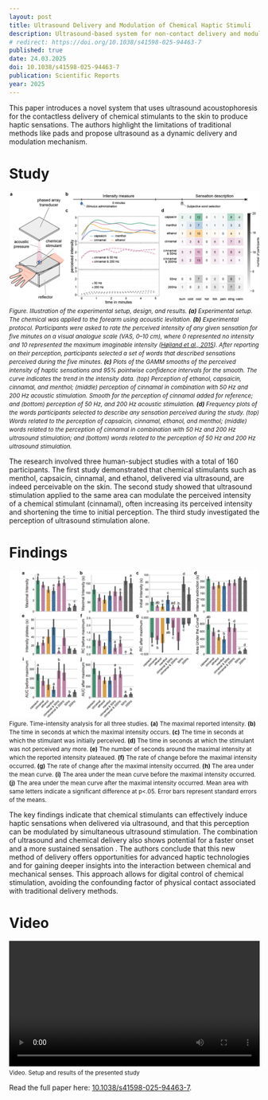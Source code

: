 ```yaml
---
layout: post
title: Ultrasound Delivery and Modulation of Chemical Haptic Stimuli
description: Ultrasound-based system for non-contact delivery and modulation of chemical stimulants to the skin.
# redirect: https://doi.org/10.1038/s41598-025-94463-7
published: true
date: 24.03.2025
doi: 10.1038/s41598-025-94463-7
publication: Scientific Reports
year: 2025
---
```


This paper introduces a novel system that uses ultrasound acoustophoresis for the contactless delivery of chemical stimulants to the skin to produce haptic sensations. The authors highlight the limitations of traditional methods like pads and propose ultrasound as a dynamic delivery and modulation mechanism.

# Study
![Illustration of the experimental setup, design, and results](/assets/images/publications/ultrasound-chemicals-figure-1.png)
<small>*Figure. Illustration of the experimental setup, design, and results. **(a)** Experimental setup. The chemical was applied to the forearm using acoustic levitation. **(b)** Experimental protocol. Participants were asked to rate the perceived intensity of any given sensation for five minutes on a visual analogue scale (VAS, 0–10 cm), where 0 represented no intensity and 10 represented the maximum imaginable intensity ([Højland et al., 2015](https://doi.org/10.2340/00015555-2103)). After reporting on their perception, participants selected a set of words that described sensations perceived during the five minutes. **(c)** Plots of the GAMM smooths of the perceived intensity of haptic sensations and 95\% pointwise confidence intervals for the smooth. The curve indicates the trend in the intensity data. (top) Perception of ethanol, capsaicin, cinnamal, and menthol; (middle) perception of cinnamal in combination with 50 Hz and 200 Hz acoustic stimulation. Smooth for the perception of cinnamal added for reference; and (bottom) perception of 50 Hz, and 200 Hz acoustic stimulation. **(d)** Frequency plots of the words participants selected to describe any sensation perceived during the study. (top) Words related to the perception of capsaicin, cinnamal, ethanol, and menthol; (middle) words related to the perception of cinnamal in combination with 50 Hz and 200 Hz ultrasound stimulation; and (bottom) words related to the perception of 50 Hz and 200 Hz ultrasound stimulation.*</small>

The research involved three human-subject studies with a total of 160 participants. The first study demonstrated that chemical stimulants such as menthol, capsaicin, cinnamal, and ethanol, delivered via ultrasound, are indeed perceivable on the skin. The second study showed that ultrasound stimulation applied to the same area can modulate the perceived intensity of a chemical stimulant (cinnamal), often increasing its perceived intensity and shortening the time to initial perception. The third study investigated the perception of ultrasound stimulation alone.

# Findings
![Time-intensity analysis for all three studies](/assets/images/publications/ultrasound-chemicals-figure-2.png)
<small> Figure. Time-intensity analysis for all three studies. **(a)** The maximal reported intensity. **(b)** The time in seconds at which the maximal intensity occurs. **(c)** The time in seconds at which the stimulant was initially perceived. **(d)** The time in seconds at which the stimulant was not perceived any more. **(e)** The number of seconds around the maximal intensity at which the reported intensity plateaued. **(f)** The rate of change before the maximal intensity occurred. **(g)** The rate of change after the maximal intensity occurred. **(h)** The area under the mean curve. **(i)** The area under the mean curve before the maximal intensity occurred. **(j)** The area under the mean curve after the maximal intensity occurred. Mean area with same letters indicate a significant difference at p<.05. Error bars represent standard errors of the means.</small>


The key findings indicate that chemical stimulants can effectively induce haptic sensations when delivered via ultrasound, and that this perception can be modulated by simultaneous ultrasound stimulation. The combination of ultrasound and chemical delivery also shows potential for a faster onset and a more sustained sensation . The authors conclude that this new method of delivery offers opportunities for advanced haptic technologies and for gaining deeper insights into the interaction between chemical and mechanical senses. This approach allows for digital control of chemical stimulation, avoiding the confounding factor of physical contact associated with traditional delivery methods.

# Video

<video width="100%" controls>
  <source src="/assets/images/publications/ultrasound-chemicals-video.mp4" type="video/mp4">
</video>
<small>Video. Setup and results of the presented study</small>

Read the full paper here: [10.1038/s41598-025-94463-7](https://doi.org/10.1038/s41598-025-94463-7).

<!-- Cite this work using the following:
```
@article{10.1145/3711842,
 author = {Dalsgaard, Tor-Salve and Schneider, Oliver},
 title = {A Unified Model for Haptic Experience},
 year = {2025},
 publisher = {Association for Computing Machinery},
 address = {New York, NY, USA},
 issn = {1073-0516},
 doi = {10.1145/3711842},
 journal = {ACM Trans. Comput.-Hum. Interact.},
 month = jan,
}
``` -->